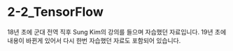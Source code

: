 # 2-2_TensorFlow

18년 초에 군대 전역 직후 Sung Kim의 강의를 들으며 자습했던 자료입니다.
19년 초에 내용이 바뀐게 있어서 다시 한번 자습했던 자료도 포함되어 있습니다.
